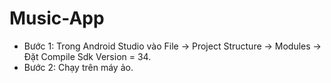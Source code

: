 # Music-App
- Bước 1: Trong Android Studio vào File -> Project Structure -> Modules -> Đặt Compile Sdk Version = 34.
- Bước 2: Chạy trên máy ảo.